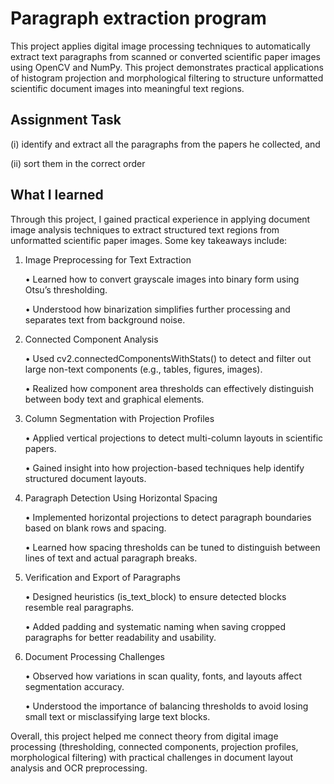 # Paragraph extraction program

This project applies digital image processing techniques to automatically extract text paragraphs from scanned or converted scientific paper images using OpenCV and NumPy. This project demonstrates practical applications of histogram projection and morphological filtering to structure unformatted scientific document images into meaningful text regions.

## Assignment Task

(i) identify and extract all the paragraphs from the papers he collected, and 

(ii) sort them in the correct order 

## What I learned

Through this project, I gained practical experience in applying document image analysis techniques to extract structured text regions from unformatted scientific paper images. Some key takeaways include:

1) Image Preprocessing for Text Extraction

    • Learned how to convert grayscale images into binary form using Otsu’s thresholding.

    • Understood how binarization simplifies further processing and separates text from background noise.

2) Connected Component Analysis

    • Used cv2.connectedComponentsWithStats() to detect and filter out large non-text components (e.g., tables, figures, images).

    • Realized how component area thresholds can effectively distinguish between body text and graphical elements.

3) Column Segmentation with Projection Profiles

    • Applied vertical projections to detect multi-column layouts in scientific papers.

    • Gained insight into how projection-based techniques help identify structured document layouts.

4) Paragraph Detection Using Horizontal Spacing

    • Implemented horizontal projections to detect paragraph boundaries based on blank rows and spacing.

    • Learned how spacing thresholds can be tuned to distinguish between lines of text and actual paragraph breaks.

5) Verification and Export of Paragraphs

    • Designed heuristics (is_text_block) to ensure detected blocks resemble real paragraphs.

    • Added padding and systematic naming when saving cropped paragraphs for better readability and usability.

6) Document Processing Challenges

    • Observed how variations in scan quality, fonts, and layouts affect segmentation accuracy.

    • Understood the importance of balancing thresholds to avoid losing small text or misclassifying large text blocks.

Overall, this project helped me connect theory from digital image processing (thresholding, connected components, projection profiles, morphological filtering) with practical challenges in document layout analysis and OCR preprocessing.
